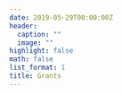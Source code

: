 ```yaml
---
date: 2019-05-29T00:00:00Z
header:
  caption: ""
  image: ""
highlight: false
math: false
list_format: 1
title: Grants
---
```


